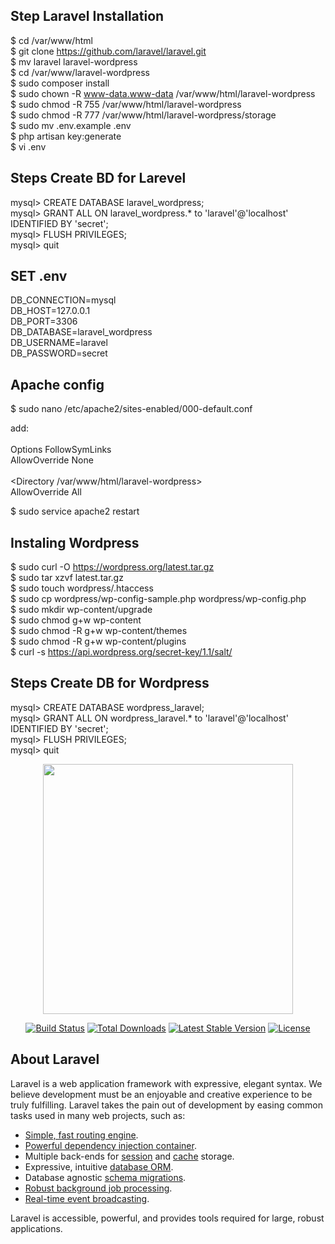 ## Step Laravel Installation

$ cd /var/www/html <br/>
$ git clone https://github.com/laravel/laravel.git <br/>
$ mv laravel laravel-wordpress <br/>
$ cd /var/www/laravel-wordpress <br/>
$ sudo composer install <br/>
$ sudo chown -R www-data.www-data /var/www/html/laravel-wordpress <br/>
$ sudo chmod -R 755 /var/www/html/laravel-wordpress <br/>
$ sudo chmod -R 777 /var/www/html/laravel-wordpress/storage <br/>
$ sudo mv .env.example .env <br/>
$ php artisan key:generate <br/>
$ vi .env <br/>

## Steps Create BD for Larevel

mysql> CREATE DATABASE laravel_wordpress; <br/>
mysql> GRANT ALL ON laravel_wordpress.* to 'laravel'@'localhost' IDENTIFIED BY 'secret'; <br/>
mysql> FLUSH PRIVILEGES; <br/>
mysql> quit <br/>

## SET .env

DB_CONNECTION=mysql <br/>
DB_HOST=127.0.0.1 <br/>
DB_PORT=3306 <br/>
DB_DATABASE=laravel_wordpress <br/>
DB_USERNAME=laravel <br/>
DB_PASSWORD=secret <br/>

## Apache config
$ sudo nano /etc/apache2/sites-enabled/000-default.conf <br/>

add: <br/>
        <Directory /> <br/>
                Options FollowSymLinks <br/>
                AllowOverride None <br/>
        </Directory> <br/>
        <Directory /var/www/html/laravel-wordpress> <br/>
                AllowOverride All <br/>
        </Directory>

$ sudo service apache2 restart <br/>
        
## Instaling Wordpress

$ sudo curl -O https://wordpress.org/latest.tar.gz <br/>
$ sudo tar xzvf latest.tar.gz <br/>
$ sudo touch wordpress/.htaccess <br/>
$ sudo cp wordpress/wp-config-sample.php wordpress/wp-config.php <br/>
$ sudo mkdir wp-content/upgrade <br/>
$ sudo chmod g+w wp-content <br/>
$ sudo chmod -R g+w wp-content/themes <br/>
$ sudo chmod -R g+w wp-content/plugins <br/>
$ curl -s https://api.wordpress.org/secret-key/1.1/salt/ <br/>


## Steps Create DB for Wordpress

mysql> CREATE DATABASE wordpress_laravel; <br/>
mysql> GRANT ALL ON wordpress_laravel.* to 'laravel'@'localhost' IDENTIFIED BY 'secret'; <br/>
mysql> FLUSH PRIVILEGES; <br/>
mysql> quit <br/>



<p align="center"><img src="https://res.cloudinary.com/dtfbvvkyp/image/upload/v1566331377/laravel-logolockup-cmyk-red.svg" width="400"></p>

<p align="center">
<a href="https://travis-ci.org/laravel/framework"><img src="https://travis-ci.org/laravel/framework.svg" alt="Build Status"></a>
<a href="https://packagist.org/packages/laravel/framework"><img src="https://poser.pugx.org/laravel/framework/d/total.svg" alt="Total Downloads"></a>
<a href="https://packagist.org/packages/laravel/framework"><img src="https://poser.pugx.org/laravel/framework/v/stable.svg" alt="Latest Stable Version"></a>
<a href="https://packagist.org/packages/laravel/framework"><img src="https://poser.pugx.org/laravel/framework/license.svg" alt="License"></a>
</p>

## About Laravel

Laravel is a web application framework with expressive, elegant syntax. We believe development must be an enjoyable and creative experience to be truly fulfilling. Laravel takes the pain out of development by easing common tasks used in many web projects, such as:

- [Simple, fast routing engine](https://laravel.com/docs/routing).
- [Powerful dependency injection container](https://laravel.com/docs/container).
- Multiple back-ends for [session](https://laravel.com/docs/session) and [cache](https://laravel.com/docs/cache) storage.
- Expressive, intuitive [database ORM](https://laravel.com/docs/eloquent).
- Database agnostic [schema migrations](https://laravel.com/docs/migrations).
- [Robust background job processing](https://laravel.com/docs/queues).
- [Real-time event broadcasting](https://laravel.com/docs/broadcasting).

Laravel is accessible, powerful, and provides tools required for large, robust applications.
